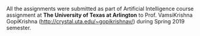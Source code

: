 All the assignments were submitted as part of Artificial Intelligence course assignment at **The University of Texas at Arlington** to Prof. VamsiKrishna GopiKrishna (http://crystal.uta.edu/~gopikrishnav/) during Spring 2019 semester.
